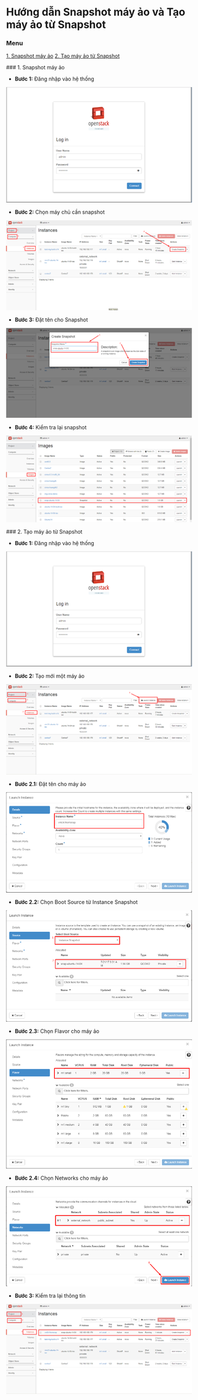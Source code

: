 # Hướng dẫn Snapshot máy ảo và Tạo máy ảo từ Snapshot

### Menu

[1. Snapshot máy ảo](#1)
[2. Tạo máy ảo từ Snapshot](#2)

<a name="1" />
### 1. Snapshot máy ảo

- **Bước 1:** Đăng nhập vào hệ thống

![login](/image/admin-login.png)

- **Bước 2:** Chọn máy chủ cần snapshot

![choose](/image/admin-snapshot-1.png)

- **Bước 3:** Đặt tên cho Snapshot

![name](/image/admin-snapshot-2.png)

- **Bước 4:** Kiểm tra lại snapshot

![test](/image/admin-snapshot-3.png)


<a name="1" />
### 2. Tạo máy ảo từ Snapshot

- **Bước 1:** Đăng nhập vào hệ thống

![login](/image/admin-login.png)

- **Bước 2:** Tạo mới một máy ảo

![new](/image/admin-vm-sn1.png)

- **Bước 2.1:** Đặt tên cho máy ảo

![name](/image/admin-vm-sn2.png)

- **Bước 2.2:** Chọn Boot Source từ Instance Snapshot

![choose](/image/admin-vm-sn3.png)

- **Bước 2.3:** Chọn Flavor cho máy ảo

![flavor](/image/admin-vm-sn4.png)

- **Bước 2.4:** Chọn Networks cho máy ảo

![network](/image/admin-vm-sn5.png)

- **Bước 3:** Kiểm tra lại thông tin

![test](/image/admin-vm-sn6.png)